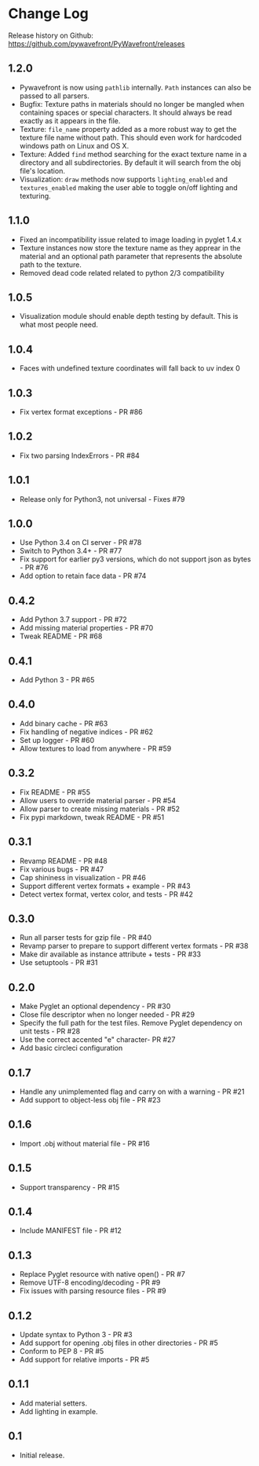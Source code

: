 # Change Log

Release history on Github: https://github.com/pywavefront/PyWavefront/releases

## 1.2.0

* Pywavefront is now using `pathlib` internally. `Path` instances can also
  be passed to all parsers.
* Bugfix: Texture paths in materials should no longer be mangled when
  containing spaces or special characters. It should always be read
  exactly as it appears in the file.
* Texture: `file_name` property added as a more robust way to get
  the texture file name without path. This should even work for
  hardcoded windows path on Linux and OS X.
* Texture: Added `find` method searching for the exact texture name in a directory
  and all subdirectories. By default it will search from the obj file's location.
* Visualization: `draw` methods now supports `lighting_enabled` and `textures_enabled`
  making the user able to toggle on/off lighting and texturing.

## 1.1.0

* Fixed an incompatibility issue related to image loading in pyglet 1.4.x
* Texture instances now store the texture name as they apprear in the material
  and an optional path parameter that represents the absolute path to the
  texture.
* Removed dead code related related to python 2/3 compatibility

## 1.0.5

* Visualization module should enable depth testing by default.
  This is what most people need.

## 1.0.4

* Faces with undefined texture coordinates will
  fall back to uv index 0

## 1.0.3

* Fix vertex format exceptions - PR #86

## 1.0.2

* Fix two parsing IndexErrors - PR #84

## 1.0.1

* Release only for Python3, not universal - Fixes #79

## 1.0.0

* Use Python 3.4 on CI server - PR #78
* Switch to Python 3.4+ - PR #77
* Fix support for earlier py3 versions, which do not support json as bytes - PR #76
* Add option to retain face data - PR #74

## 0.4.2

* Add Python 3.7 support - PR #72
* Add missing material properties - PR #70
* Tweak README - PR #68

## 0.4.1

* Add Python 3 - PR #65

## 0.4.0
* Add binary cache - PR #63
* Fix handling of negative indices - PR #62
* Set up logger - PR #60
* Allow textures to load from anywhere - PR #59

## 0.3.2

* Fix README - PR #55
* Allow users to override material parser - PR #54
* Allow parser to create missing materials - PR #52
* Fix pypi markdown, tweak README - PR #51

## 0.3.1

* Revamp README - PR #48
* Fix various bugs - PR #47
* Cap shininess in visualization - PR #46
* Support different vertex formats + example - PR #43
* Detect vertex format, vertex color, and tests - PR #42

## 0.3.0

* Run all parser tests for gzip file - PR #40
* Revamp parser to prepare to support different vertex formats - PR #38
* Make dir available as instance attribute + tests - PR #33
* Use setuptools - PR #31

## 0.2.0

* Make Pyglet an optional dependency - PR #30
* Close file descriptor when no longer needed - PR #29
* Specify the full path for the test files. Remove Pyglet dependency on unit tests - PR #28
* Use the correct accented "e" character- PR #27
* Add basic circleci configuration

## 0.1.7

* Handle any unimplemented flag and carry on with a warning - PR #21
* Add support to object-less obj file - PR #23

## 0.1.6

* Import .obj without material file - PR #16

## 0.1.5

* Support transparency - PR #15

## 0.1.4

* Include MANIFEST file - PR #12

## 0.1.3

* Replace Pyglet resource with native open() - PR #7
* Remove UTF-8 encoding/decoding - PR #9
* Fix issues with parsing resource files - PR #9

## 0.1.2

* Update syntax to Python 3 - PR #3
* Add support for opening .obj files in other directories - PR #5
* Conform to PEP 8 - PR #5
* Add support for relative imports - PR #5

## 0.1.1

* Add material setters.
* Add lighting in example.

## 0.1

* Initial release.
